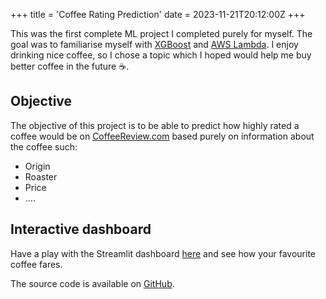 +++
title = 'Coffee Rating Prediction'
date = 2023-11-21T20:12:00Z
+++

This was the first complete ML project I completed purely for myself. The goal was to familiarise myself with [XGBoost](https://xgboost.readthedocs.io/en/stable/) and [AWS Lambda](https://aws.amazon.com/lambda/). I enjoy drinking nice coffee, so I chose a topic which I hoped would help me buy better coffee in the future :coffee:.

## Objective
The objective of this project is to be able to predict how highly rated a coffee would be on [CoffeeReview.com](http://CoffeeReview.com) based purely on information about the coffee such:
- Origin
- Roaster
- Price 
- ....

## Interactive dashboard
Have a play with the Streamlit dashboard [here](https://coffee-rating-prediction.streamlit.app/) and see how your favourite coffee fares.

The source code is available on [GitHub](https://github.com/alxhslm/coffee-rating-prediction).